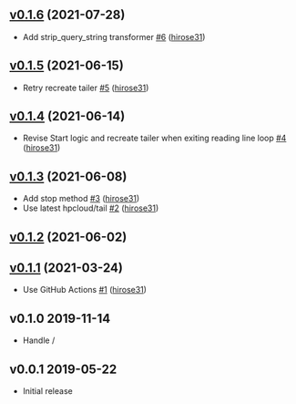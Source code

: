 ## [v0.1.6](https://github.com/hirose31/ltsv-tailer/compare/v0.1.5...v0.1.6) (2021-07-28)

* Add strip_query_string transformer [#6](https://github.com/hirose31/ltsv-tailer/pull/6) ([hirose31](https://github.com/hirose31))

## [v0.1.5](https://github.com/hirose31/ltsv-tailer/compare/v0.1.4...v0.1.5) (2021-06-15)

* Retry recreate tailer [#5](https://github.com/hirose31/ltsv-tailer/pull/5) ([hirose31](https://github.com/hirose31))

## [v0.1.4](https://github.com/hirose31/ltsv-tailer/compare/v0.1.3...v0.1.4) (2021-06-14)

* Revise Start logic and recreate tailer when exiting reading line loop [#4](https://github.com/hirose31/ltsv-tailer/pull/4) ([hirose31](https://github.com/hirose31))

## [v0.1.3](https://github.com/hirose31/ltsv-tailer/compare/v0.1.2...v0.1.3) (2021-06-08)

* Add stop method [#3](https://github.com/hirose31/ltsv-tailer/pull/3) ([hirose31](https://github.com/hirose31))
* Use latest hpcloud/tail [#2](https://github.com/hirose31/ltsv-tailer/pull/2) ([hirose31](https://github.com/hirose31))

## [v0.1.2](https://github.com/hirose31/ltsv-tailer/compare/v0.1.1...v0.1.2) (2021-06-02)


## [v0.1.1](https://github.com/hirose31/ltsv-tailer/compare/v0.1.0...v0.1.1) (2021-03-24)

* Use GitHub Actions [#1](https://github.com/hirose31/ltsv-tailer/pull/1) ([hirose31](https://github.com/hirose31))

## v0.1.0 2019-11-14

- Handle /

## v0.0.1 2019-05-22

- Initial release

